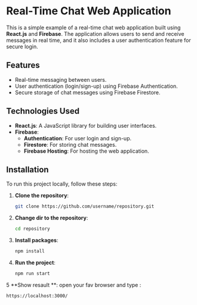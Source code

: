 # Real-Time Chat Web Application

This is a simple example of a real-time chat web application built using **React.js** and **Firebase**. The application allows users to send and receive messages in real time, and it also includes a user authentication feature for secure login.

## Features

- Real-time messaging between users.
- User authentication (login/sign-up) using Firebase Authentication.
- Secure storage of chat messages using Firebase Firestore.

## Technologies Used

- **React.js**: A JavaScript library for building user interfaces.
- **Firebase**:
  - **Authentication**: For user login and sign-up.
  - **Firestore**: For storing chat messages.
  - **Firebase Hosting**: For hosting the web application.

## Installation

To run this project locally, follow these steps:

1. **Clone the repository**:
   ```bash
   git clone https://github.com/username/repository.git

2. **Change dir to the repository**:
   ```bash
   cd repository

3. **Install packages**:
   ```bash
   npm install

4. **Run the project**:
   ```bash
   npm run start

5  **Show resault **:
open your fav browser and type :
   ```bash
   https://localhost:3000/
   
   
